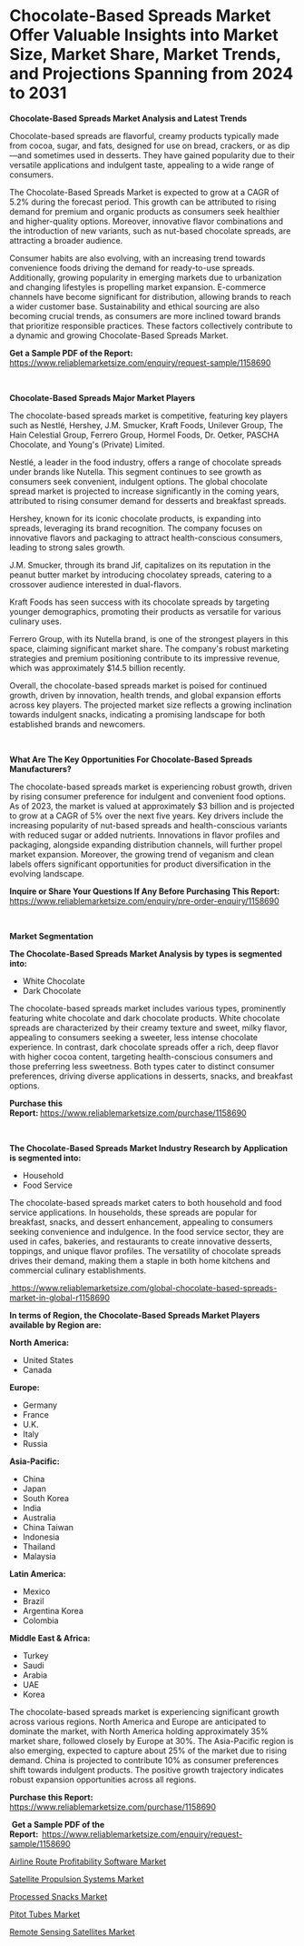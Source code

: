 <p><h1>Chocolate-Based Spreads Market Offer Valuable Insights into Market Size, Market Share, Market Trends, and Projections Spanning from 2024 to 2031</h1></p><p><strong>Chocolate-Based Spreads Market Analysis and Latest Trends</strong></p>
<p><p>Chocolate-based spreads are flavorful, creamy products typically made from cocoa, sugar, and fats, designed for use on bread, crackers, or as dip—and sometimes used in desserts. They have gained popularity due to their versatile applications and indulgent taste, appealing to a wide range of consumers.</p><p>The Chocolate-Based Spreads Market is expected to grow at a CAGR of 5.2% during the forecast period. This growth can be attributed to rising demand for premium and organic products as consumers seek healthier and higher-quality options. Moreover, innovative flavor combinations and the introduction of new variants, such as nut-based chocolate spreads, are attracting a broader audience.</p><p>Consumer habits are also evolving, with an increasing trend towards convenience foods driving the demand for ready-to-use spreads. Additionally, growing popularity in emerging markets due to urbanization and changing lifestyles is propelling market expansion. E-commerce channels have become significant for distribution, allowing brands to reach a wider customer base. Sustainability and ethical sourcing are also becoming crucial trends, as consumers are more inclined toward brands that prioritize responsible practices. These factors collectively contribute to a dynamic and growing Chocolate-Based Spreads Market.</p></p>
<p><strong>Get a Sample PDF of the Report:&nbsp;</strong> <a href="https://www.reliablemarketsize.com/enquiry/request-sample/1158690?utm_campaign=1911&utm_medium=2&utm_source=Github&utm_content=ia&utm_term=26122024&utm_id=chocolate-based-spreads">https://www.reliablemarketsize.com/enquiry/request-sample/1158690</a></p>
<p>&nbsp;</p>
<p><strong>Chocolate-Based Spreads Major Market Players</strong></p>
<p><p>The chocolate-based spreads market is competitive, featuring key players such as Nestlé, Hershey, J.M. Smucker, Kraft Foods, Unilever Group, The Hain Celestial Group, Ferrero Group, Hormel Foods, Dr. Oetker, PASCHA Chocolate, and Young's (Private) Limited. </p><p>Nestlé, a leader in the food industry, offers a range of chocolate spreads under brands like Nutella. This segment continues to see growth as consumers seek convenient, indulgent options. The global chocolate spread market is projected to increase significantly in the coming years, attributed to rising consumer demand for desserts and breakfast spreads.</p><p>Hershey, known for its iconic chocolate products, is expanding into spreads, leveraging its brand recognition. The company focuses on innovative flavors and packaging to attract health-conscious consumers, leading to strong sales growth. </p><p>J.M. Smucker, through its brand Jif, capitalizes on its reputation in the peanut butter market by introducing chocolatey spreads, catering to a crossover audience interested in dual-flavors. </p><p>Kraft Foods has seen success with its chocolate spreads by targeting younger demographics, promoting their products as versatile for various culinary uses. </p><p>Ferrero Group, with its Nutella brand, is one of the strongest players in this space, claiming significant market share. The company's robust marketing strategies and premium positioning contribute to its impressive revenue, which was approximately $14.5 billion recently.</p><p>Overall, the chocolate-based spreads market is poised for continued growth, driven by innovation, health trends, and global expansion efforts across key players. The projected market size reflects a growing inclination towards indulgent snacks, indicating a promising landscape for both established brands and newcomers.</p></p>
<p>&nbsp;</p>
<p><strong>What Are The Key Opportunities For Chocolate-Based Spreads Manufacturers?</strong></p>
<p><p>The chocolate-based spreads market is experiencing robust growth, driven by rising consumer preference for indulgent and convenient food options. As of 2023, the market is valued at approximately $3 billion and is projected to grow at a CAGR of 5% over the next five years. Key drivers include the increasing popularity of nut-based spreads and health-conscious variants with reduced sugar or added nutrients. Innovations in flavor profiles and packaging, alongside expanding distribution channels, will further propel market expansion. Moreover, the growing trend of veganism and clean labels offers significant opportunities for product diversification in the evolving landscape.</p></p>
<p><strong>Inquire or Share Your Questions If Any Before Purchasing This Report:</strong> <a href="https://www.reliablemarketsize.com/enquiry/pre-order-enquiry/1158690?utm_campaign=1911&utm_medium=2&utm_source=Github&utm_content=ia&utm_term=26122024&utm_id=chocolate-based-spreads">https://www.reliablemarketsize.com/enquiry/pre-order-enquiry/1158690</a></p>
<p>&nbsp;</p>
<p><strong>Market Segmentation</strong></p>
<p><strong>The Chocolate-Based Spreads Market Analysis by types is segmented into:</strong></p>
<p><ul><li>White Chocolate</li><li>Dark Chocolate</li></ul></p>
<p><p>The chocolate-based spreads market includes various types, prominently featuring white chocolate and dark chocolate products. White chocolate spreads are characterized by their creamy texture and sweet, milky flavor, appealing to consumers seeking a sweeter, less intense chocolate experience. In contrast, dark chocolate spreads offer a rich, deep flavor with higher cocoa content, targeting health-conscious consumers and those preferring less sweetness. Both types cater to distinct consumer preferences, driving diverse applications in desserts, snacks, and breakfast options.</p></p>
<p><strong>Purchase this Report:&nbsp;</strong><a href="https://www.reliablemarketsize.com/purchase/1158690?utm_campaign=1911&utm_medium=2&utm_source=Github&utm_content=ia&utm_term=26122024&utm_id=chocolate-based-spreads">https://www.reliablemarketsize.com/purchase/1158690</a></p>
<p>&nbsp;</p>
<p><strong>The Chocolate-Based Spreads Market Industry Research by Application is segmented into:</strong></p>
<p><ul><li>Household</li><li>Food Service</li></ul></p>
<p><p>The chocolate-based spreads market caters to both household and food service applications. In households, these spreads are popular for breakfast, snacks, and dessert enhancement, appealing to consumers seeking convenience and indulgence. In the food service sector, they are used in cafes, bakeries, and restaurants to create innovative desserts, toppings, and unique flavor profiles. The versatility of chocolate spreads drives their demand, making them a staple in both home kitchens and commercial culinary establishments.</p></p>
<p><a href="https://www.reliablemarketsize.com/global-chocolate-based-spreads-market-in-global-r1158690?utm_campaign=1911&utm_medium=2&utm_source=Github&utm_content=ia&utm_term=26122024&utm_id=chocolate-based-spreads">&nbsp;https://www.reliablemarketsize.com/global-chocolate-based-spreads-market-in-global-r1158690</a></p>
<p><strong>In terms of Region, the Chocolate-Based Spreads Market Players available by Region are:</strong></p>
<p>
    <p> <strong> North America: </strong>
        <ul>
            <li>United States</li>
            <li>Canada</li>
        </ul>
        </p> 
    <p> <strong> Europe: </strong>
        <ul>
            <li>Germany</li>
            <li>France</li>
            <li>U.K.</li>
            <li>Italy</li>
            <li>Russia</li>
        </ul>
        </p> 
    <p> <strong> Asia-Pacific: </strong>
        <ul>
            <li>China</li>
            <li>Japan</li>
            <li>South Korea</li>
            <li>India</li>
            <li>Australia</li>
            <li>China Taiwan</li>
            <li>Indonesia</li>
            <li>Thailand</li>
            <li>Malaysia</li>
        </ul>
        </p> 
    <p> <strong> Latin America: </strong>
        <ul>
            <li>Mexico</li>
            <li>Brazil</li>
            <li>Argentina Korea</li>
            <li>Colombia</li>
        </ul>
        </p> 
    <p> <strong> Middle East & Africa: </strong>
        <ul>
            <li>Turkey</li>
            <li>Saudi</li>
            <li>Arabia</li>
            <li>UAE</li>
            <li>Korea</li>
        </ul>
    </p>
    </p>
<p><p>The chocolate-based spreads market is experiencing significant growth across various regions. North America and Europe are anticipated to dominate the market, with North America holding approximately 35% market share, followed closely by Europe at 30%. The Asia-Pacific region is also emerging, expected to capture about 25% of the market due to rising demand. China is projected to contribute 10% as consumer preferences shift towards indulgent products. The positive growth trajectory indicates robust expansion opportunities across all regions.</p></p>
<p><strong>Purchase this Report: </strong><a href="https://www.reliablemarketsize.com/purchase/1158690?utm_campaign=1911&utm_medium=2&utm_source=Github&utm_content=ia&utm_term=26122024&utm_id=chocolate-based-spreads">https://www.reliablemarketsize.com/purchase/1158690</a></p>
<p>&nbsp;<strong>Get a Sample PDF of the Report:&nbsp;&nbsp;</strong><a href="https://www.reliablemarketsize.com/enquiry/request-sample/1158690?utm_campaign=1911&utm_medium=2&utm_source=Github&utm_content=ia&utm_term=26122024&utm_id=chocolate-based-spreads">https://www.reliablemarketsize.com/enquiry/request-sample/1158690</a></p>
<p><strong></strong></p>
<p><p><a href="https://github.com/gulaimolin/Market-Research-Report-List-6/blob/main/airline-route-profitability-software-market.md?utm_campaign=1911&utm_medium=2&utm_source=Github&utm_content=ia&utm_term=26122024&utm_id=chocolate-based-spreads">Airline Route Profitability Software Market</a></p><p><a href="https://www.linkedin.com/pulse/in-depth-analysis-satellite-propulsion-systems-market-growth-gpwcf?utm_campaign=1911&utm_medium=2&utm_source=Github&utm_content=ia&utm_term=26122024&utm_id=chocolate-based-spreads">Satellite Propulsion Systems Market</a></p><p><a href="https://www.linkedin.com/pulse/processed-snacks-market-analysis-post-pandemic-reset-emerging-twpfe?utm_campaign=1911&utm_medium=2&utm_source=Github&utm_content=ia&utm_term=26122024&utm_id=chocolate-based-spreads">Processed Snacks Market</a></p><p><a href="https://www.linkedin.com/pulse/pitot-tubes-industry-insights-report-analyzing-market-trends-ltm1f?utm_campaign=1911&utm_medium=2&utm_source=Github&utm_content=ia&utm_term=26122024&utm_id=chocolate-based-spreads">Pitot Tubes Market</a></p><p><a href="https://www.linkedin.com/pulse/future-trends-remote-sensing-satellites-market-2024-2031-size-uiphf?utm_campaign=1911&utm_medium=2&utm_source=Github&utm_content=ia&utm_term=26122024&utm_id=chocolate-based-spreads">Remote Sensing Satellites Market</a></p></p>